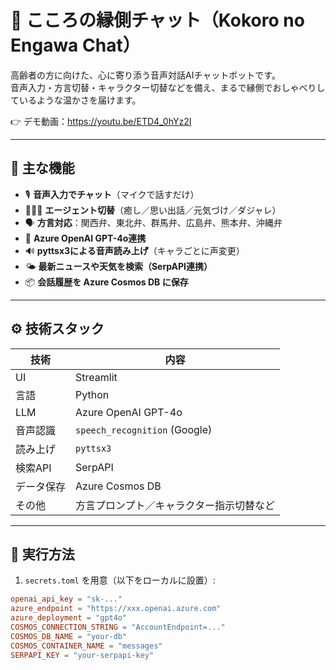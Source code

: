 # 🍵 こころの縁側チャット（Kokoro no Engawa Chat）

高齢者の方に向けた、心に寄り添う音声対話AIチャットボットです。  
音声入力・方言切替・キャラクター切替などを備え、まるで縁側でおしゃべりしているような温かさを届けます。

👉 デモ動画：https://youtu.be/ETD4_0hYz2I

---

## 🧩 主な機能

- 🎙 **音声入力でチャット**（マイクで話すだけ）
- 🧑‍🤝‍🧑 **エージェント切替**（癒し／思い出話／元気づけ／ダジャレ）
- 🗣 **方言対応**：関西弁、東北弁、群馬弁、広島弁、熊本弁、沖縄弁
- 🧠 **Azure OpenAI GPT-4o連携**
- 🔊 **pyttsx3による音声読み上げ**（キャラごとに声変更）
- 🌤 **最新ニュースや天気を検索（SerpAPI連携）**
- 📦 **会話履歴を Azure Cosmos DB に保存**

---

## ⚙️ 技術スタック

| 技術 | 内容 |
|------|------|
| UI | Streamlit |
| 言語 | Python |
| LLM | Azure OpenAI GPT-4o |
| 音声認識 | `speech_recognition` (Google) |
| 読み上げ | `pyttsx3` |
| 検索API | SerpAPI |
| データ保存 | Azure Cosmos DB |
| その他 | 方言プロンプト／キャラクター指示切替など

---

## 🚀 実行方法

1. `secrets.toml` を用意（以下をローカルに設置）:

```toml
openai_api_key = "sk-..."
azure_endpoint = "https://xxx.openai.azure.com"
azure_deployment = "gpt4o"
COSMOS_CONNECTION_STRING = "AccountEndpoint=..."
COSMOS_DB_NAME = "your-db"
COSMOS_CONTAINER_NAME = "messages"
SERPAPI_KEY = "your-serpapi-key"
